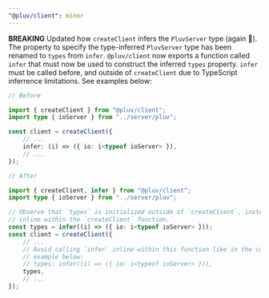```yaml
---
"@pluv/client": minor
---
```


**BREAKING**
Updated how `createClient` infers the `PluvServer` type (again 🙁). The property to specify the type-inferred `PluvServer` type has been renamed to `types` from `infer`. `@pluv/client` now exports a function called `infer` that must now be used to construct the inferred `types` property. `infer` must be called before, and outside of `createClient` due to TypeScript inferrence limitations. See examples below:

```ts
// Before

import { createClient } from "@pluv/client";
import type { ioServer } from "../server/pluv";

const client = createClient({
    // ...
    infer: (i) => ({ io: i<typeof ioServer> }),
    // ...
});

// After

import { createClient, infer } from "@pluv/client";
import type { ioServer } from "../server/pluv";

// Observe that `types` is initialized outside of `createClient`, instead of
// inline within the `createClient` function.`
const types = infer((i) => ({ io: i<typeof ioServer> }));
const client = createClient({
    // ...
    // Avoid calling `infer` inline within this function like in the commented
    // example below:
    // types: infer((i) => ({ io: i<typeof ioServer> })),
    types,
    // ...
});
```
